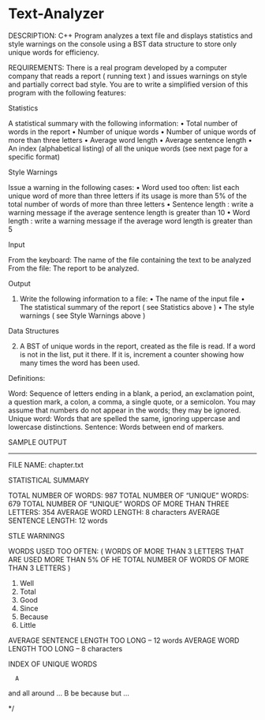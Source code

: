 # Text-Analyzer

DESCRIPTION:
C++ Program analyzes a text file and displays statistics and style warnings on the console using
a BST data structure to store only unique words for efficiency.

REQUIREMENTS:
 There is a real program developed by a computer company that reads a report ( running text )
 and issues warnings on style and partially correct bad style. You are to write a simplified
 version of this program with the following features:

Statistics

A statistical summary with the following information:
•	Total number of words in the report
•	Number of unique words
•	Number of unique words of more than three letters
•	Average word length
•	Average sentence length
•	An index (alphabetical listing) of all the unique words (see next page for a specific format)

Style Warnings

Issue a warning in the following cases:
•	Word used too often: list each unique word of more than three letters if its usage is more
    than 5% of the total number of words of more than three letters
•	Sentence length : write a warning message if the average sentence length is greater than 10
•	Word length : write a warning message if the average word length is greater than 5

Input

From the keyboard:  The name of the file containing the text to be analyzed
From the file:  The report to be analyzed.

Output

1. Write the following information to a file:
•	The name of the input file
•	The statistical summary of the report ( see Statistics above )
•	The style warnings ( see Style Warnings above )

Data Structures

2. A BST of unique words in the report, created as the file is read. If a word is not in the list,
 put it there. If it is, increment a counter showing how many times the word has been used.

Definitions:

Word: Sequence of letters ending in a blank, a period, an exclamation point, a question mark, a
  colon, a comma, a single quote, or a semicolon. You may assume that numbers do not appear in the
   words; they may be ignored.
Unique word: Words that are spelled the same, ignoring uppercase and lowercase distinctions.
Sentence: Words between end of markers.

SAMPLE OUTPUT
_________________________________________________________________________
FILE NAME: chapter.txt

STATISTICAL SUMMARY

TOTAL NUMBER OF WORDS: 987
TOTAL NUMBER OF “UNIQUE” WORDS: 679
TOTAL NUMBER OF “UNIQUE” WORDS OF MORE THAN THREE LETTERS: 354
AVERAGE WORD LENGTH: 8 characters
AVERAGE SENTENCE LENGTH: 12 words

STLE WARNINGS

WORDS USED TOO OFTEN: (  WORDS OF MORE THAN 3 LETTERS THAT ARE USED MORE THAN 5% OF
HE TOTAL NUMBER   OF WORDS OF MORE THAN 3 LETTERS )

1) Well
2) Total
3) Good
4) Since
5) Because
6) Little

AVERAGE SENTENCE LENGTH TOO LONG – 12 words
AVERAGE WORD LENGTH TOO LONG – 8 characters

INDEX OF UNIQUE WORDS

      A
and
all
around
…
     B
be
because
but
…


*/
